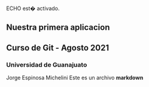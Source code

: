 ECHO est� activado.
## Nuestra primera aplicacion
## Curso de Git - Agosto 2021
### Universidad de Guanajuato
Jorge Espinosa Michelini
Este es un archivo **markdown**